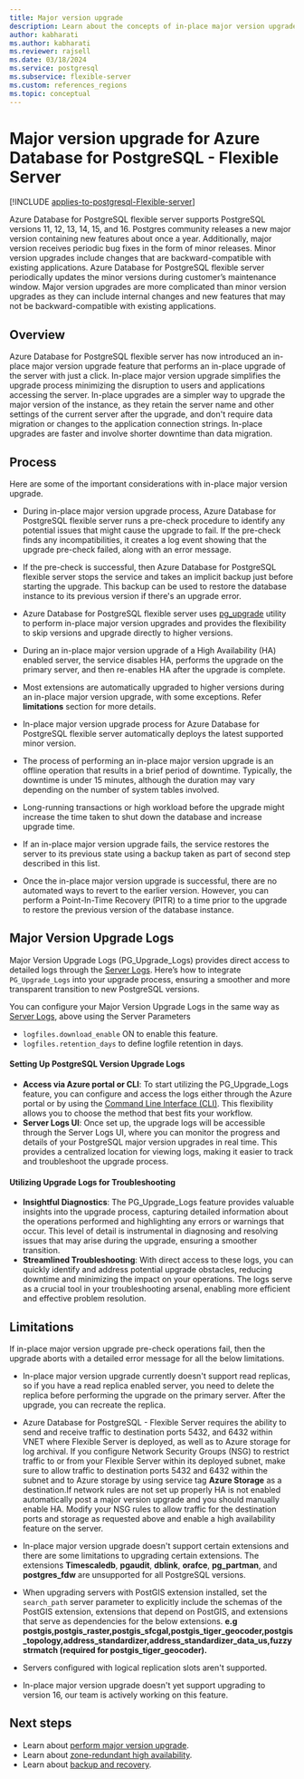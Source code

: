 ```yaml
---
title: Major version upgrade
description: Learn about the concepts of in-place major version upgrade with Azure Database for PostgreSQL - Flexible Server.
author: kabharati
ms.author: kabharati
ms.reviewer: rajsell
ms.date: 03/18/2024
ms.service: postgresql
ms.subservice: flexible-server
ms.custom: references_regions
ms.topic: conceptual
---
```


# Major version upgrade for Azure Database for PostgreSQL - Flexible Server

[!INCLUDE [applies-to-postgresql-Flexible-server](../includes/applies-to-postgresql-Flexible-server.md)]

Azure Database for PostgreSQL flexible server supports PostgreSQL versions 11, 12, 13, 14, 15, and 16. Postgres community releases a new major version containing new features about once a year. Additionally, major version receives periodic bug fixes in the form of minor releases. Minor version upgrades include changes that are backward-compatible with existing applications. Azure Database for PostgreSQL flexible server periodically updates the minor versions during customer’s maintenance window. Major version upgrades are more complicated than minor version upgrades as they can include internal changes and new features that may not be backward-compatible with existing applications. 

## Overview 

Azure Database for PostgreSQL flexible server has now introduced an in-place major version upgrade feature that performs an in-place upgrade of the server with just a click. In-place major version upgrade simplifies the upgrade process minimizing the disruption to users and applications accessing the server. In-place upgrades are a simpler way to upgrade the major version of the instance, as they retain the server name and other settings of the current server after the upgrade, and don't require data migration or changes to the application connection strings. In-place upgrades are faster and involve shorter downtime than data migration. 


## Process

Here are some of the important considerations with in-place major version upgrade. 

- During in-place major version upgrade process, Azure Database for PostgreSQL flexible server runs a pre-check procedure to identify any potential issues that might cause the upgrade to fail. If the pre-check finds any incompatibilities, it creates a log event showing that the upgrade pre-check failed, along with an error message. 

- If the pre-check is successful, then Azure Database for PostgreSQL flexible server stops the service and takes an implicit backup just before starting the upgrade. This backup can be used to restore the database instance to its previous version if there's an upgrade error. 

- Azure Database for PostgreSQL flexible server uses [pg_upgrade](https://www.postgresql.org/docs/current/pgupgrade.html) utility to perform in-place major version upgrades and provides the flexibility to skip versions and upgrade directly to higher versions. 

-	During an in-place major version upgrade of a High Availability (HA) enabled server, the service disables HA, performs the upgrade on the primary server, and then re-enables HA after the upgrade is complete. 

-	Most extensions are automatically upgraded to higher versions during an in-place major version upgrade, with some exceptions. Refer **limitations** section for more details. 

-	In-place major version upgrade process for Azure Database for PostgreSQL flexible server automatically deploys the latest supported minor version. 

-	The process of performing an in-place major version upgrade is an offline operation that results in a brief period of downtime. Typically, the downtime is under 15 minutes, although the duration may vary depending on the number of system tables involved.

-	Long-running transactions or high workload before the upgrade might increase the time taken to shut down the database and increase upgrade time. 

-	If an in-place major version upgrade fails, the service restores the server to its previous state using a backup taken as part of second step described in this list.

-	Once the in-place major version upgrade is successful, there are no automated ways to revert to the earlier version. However, you can perform a Point-In-Time Recovery (PITR) to a time prior to the upgrade to restore the previous version of the database instance.

## Major Version Upgrade Logs 

Major Version Upgrade Logs (PG_Upgrade_Logs) provides direct access to detailed logs through the [Server Logs](./how-to-server-logs-portal.md). Here’s how to integrate `PG_Upgrade_Logs` into your upgrade process, ensuring a smoother and more transparent transition to new PostgreSQL versions.

You can configure your Major Version Upgrade Logs in the same way as [Server Logs](./how-to-server-logs-portal.md), above using the Server Parameters
* `logfiles.download_enable` ON to enable this feature.
* `logfiles.retention_days` to define logfile retention in days.

#### Setting Up PostgreSQL Version Upgrade Logs
- **Access via Azure portal or CLI**: To start utilizing the PG_Upgrade_Logs feature, you can configure and access the logs either through the Azure portal or by using the [Command Line Interface (CLI)](./how-to-server-logs-cli.md). This flexibility allows you to choose the method that best fits your workflow.
- **Server Logs UI**: Once set up, the upgrade logs will be accessible through the Server Logs UI, where you can monitor the progress and details of your PostgreSQL major version upgrades in real time. This provides a centralized location for viewing logs, making it easier to track and troubleshoot the upgrade process.

#### Utilizing Upgrade Logs for Troubleshooting

- **Insightful Diagnostics**: The PG_Upgrade_Logs feature provides valuable insights into the upgrade process, capturing detailed information about the operations performed and highlighting any errors or warnings that occur. This level of detail is instrumental in diagnosing and resolving issues that may arise during the upgrade, ensuring a smoother transition.
- **Streamlined Troubleshooting**: With direct access to these logs, you can quickly identify and address potential upgrade obstacles, reducing downtime and minimizing the impact on your operations. The logs serve as a crucial tool in your troubleshooting arsenal, enabling more efficient and effective problem resolution.

## Limitations  

If in-place major version upgrade pre-check operations fail, then the upgrade aborts with a detailed error message for all the below limitations.

- In-place major version upgrade currently doesn't support read replicas, so if you have a read replica enabled server, you need to delete the replica before performing the upgrade on the primary server. After the upgrade, you can recreate the replica.

- Azure Database for PostgreSQL - Flexible Server requires the ability to send and receive traffic to destination ports 5432, and 6432 within VNET where Flexible Server is deployed, as well as to Azure storage for log archival. If you configure Network Security Groups (NSG) to restrict traffic to or from your Flexible Server within its deployed subnet, make sure to allow traffic to destination ports 5432 and 6432 within the subnet and to Azure storage by using service tag **Azure Storage** as a destination.If network rules are not set up properly HA is not enabled automatically post a major version upgrade and you should manually enable HA. Modify your NSG rules to allow traffic for the destination ports and storage as requested above and enable a high availability feature on the server.

- In-place major version upgrade doesn't support certain extensions and there are some limitations to upgrading certain extensions. The extensions **Timescaledb**, **pgaudit**, **dblink**, **orafce**, **pg_partman**, and **postgres_fdw** are unsupported for all PostgreSQL versions. 

-	When upgrading servers with PostGIS extension installed, set the `search_path` server parameter to explicitly include the schemas of the PostGIS extension, extensions that depend on PostGIS, and extensions that serve as dependencies for the below extensions.
  **e.g postgis,postgis_raster,postgis_sfcgal,postgis_tiger_geocoder,postgis_topology,address_standardizer,address_standardizer_data_us,fuzzystrmatch (required for postgis_tiger_geocoder).**

-	Servers configured with logical replication slots aren't supported. 

- In-place major version upgrade doesn't yet support upgrading to version 16, our team is actively working on this feature.
 
## Next steps

- Learn about [perform major version upgrade](./how-to-perform-major-version-upgrade-portal.md).
- Learn about [zone-redundant high availability](./concepts-high-availability.md).
- Learn about [backup and recovery](./concepts-backup-restore.md).

